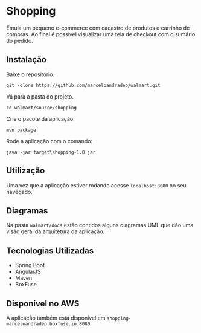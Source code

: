 # Shopping

Emula um pequeno e-commerce com cadastro de produtos e carrinho de compras. Ao final é possível visualizar uma tela de checkout com o sumário do pedido.

## Instalação

Baixe o repositório.

```
git -clone https://github.com/marceloandradep/walmart.git
```

Vá para a pasta do projeto.

```
cd walmart/source/shopping
```

Crie o pacote da aplicação.

```
mvn package
```

Rode a aplicação com o comando:

```
java -jar target\shopping-1.0.jar
```
## Utilização

Uma vez que a aplicação estiver rodando acesse `localhost:8080` no seu navegado.

## Diagramas

Na pasta `walmart/docs` estão contidos alguns diagramas UML que dão uma visão geral da arquitetura da aplicação.

## Tecnologias Utilizadas

* Spring Boot
* AngularJS
* Maven
* BoxFuse

## Disponível no AWS

A aplicação também está disponível em `shopping-marceloandradep.boxfuse.io:8080`
